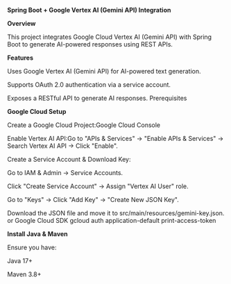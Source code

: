 **Spring Boot + Google Vertex AI (Gemini API) Integration**


**Overview**

This project integrates Google Cloud Vertex AI (Gemini API) with Spring Boot to generate AI-powered responses using REST APIs.

**Features**

Uses Google Vertex AI (Gemini API) for AI-powered text generation.

Supports OAuth 2.0 authentication via a service account.

Exposes a RESTful API to generate AI responses.
Prerequisites

**Google Cloud Setup**

Create a Google Cloud Project:Google Cloud Console

Enable Vertex AI API:Go to "APIs & Services" → "Enable APIs & Services" → Search Vertex AI API → Click "Enable".

Create a Service Account & Download Key:

Go to IAM & Admin → Service Accounts.

Click "Create Service Account" → Assign "Vertex AI User" role.

Go to "Keys" → Click "Add Key" → "Create New JSON Key".

Download the JSON file and move it to src/main/resources/gemini-key.json.
or
Google Cloud SDK
gcloud auth application-default print-access-token

**Install Java & Maven**

Ensure you have:

Java 17+

Maven 3.8+
